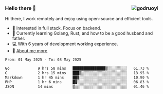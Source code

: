 ### Hello there 👋 <img align="right" src="https://github-readme-stats.vercel.app/api?username=godruoyi&show_icons=true" alt="godruoyi" />

Hi there, I work remotely and enjoy using open-source and efficient tools.

- 🔭 Interested in full stack. Focus on backend.
- 🌱 Currently learning Golang, Rust, and how to be a good husband and father.
- 💻 With 6 years of development working experience.
- 👒 [About me more](https://godruoyi.com/posts/about-godruoyi).



<!--START_SECTION:waka-->

```txt
From: 01 May 2025 - To: 08 May 2025

Go             9 hrs 58 mins   ███████████████▒░░░░░░░░░   61.73 %
C              2 hrs 15 mins   ███▒░░░░░░░░░░░░░░░░░░░░░   13.95 %
Markdown       1 hr 45 mins    ██▓░░░░░░░░░░░░░░░░░░░░░░   10.90 %
PHP            1 hr 6 mins     █▓░░░░░░░░░░░░░░░░░░░░░░░   06.83 %
JSON           14 mins         ▒░░░░░░░░░░░░░░░░░░░░░░░░   01.46 %
```

<!--END_SECTION:waka-->
